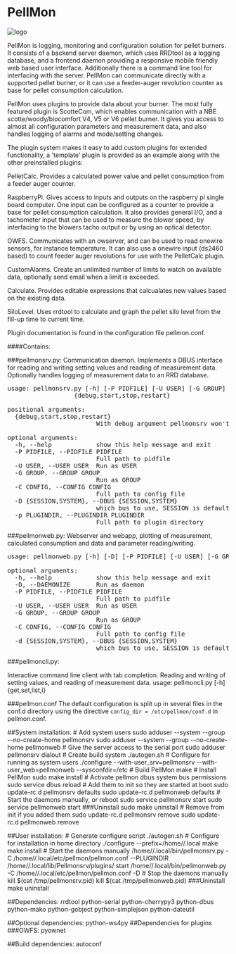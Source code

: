 PellMon
=======
![logo](https://raw.github.com/motoz/PellMon/master/src/Pellmonweb/media/img/favicon-160x160.png)

PellMon is logging, monitoring and configuration solution for pellet burners. It consists of a backend server daemon, which
uses RRDtool as a logging database, and a frontend daemon providing a responsive mobile friendly web based user interface. 
Additionally there is a command line tool for interfacing with the server. PellMon can communicate directly with a supported
pellet burner, or it can use a feeder-auger revolution counter as base for pellet consumption calculation.

PellMon uses plugins to provide data about your burner. The most fully featured plugin is ScotteCom, which enables communication 
with a NBE scotte/woody/biocomfort V4, V5 or V6 pellet burner. It gives you access to almost all configuration parameters 
and measurement data, and also handles logging of alarms and mode/setting changes.

The plugin system makes it easy to add custom plugins for extended functionality, a 'template' plugin is provided as an example
along with the other preinstalled plugins:

PelletCalc. Provides a calculated power value and pellet consumption from a feeder auger counter.

RaspberryPi. Gives access to inputs and outputs on the raspberry pi single board computer. One input can be configured
as a counter to provide a base for pellet consumption calculation. It also provides general I/O, and a tachometer input that can be used
to measure the blower speed, by interfacing to the blowers tacho output or by using an optical detector.

OWFS. Communicates with an owserver, and can be used to read onewire sensors, for instance temperature. It can also use a 
onewire input (ds2460 based) to count feeder auger revolutions for use with the PelletCalc plugin. 

CustomAlarms. Create an unlimited number of limits to watch on available data, optionally send email when a limit is exceeded.

Calculate. Provides editable expressions that calcualates new values based on the existing data.

SiloLevel. Uses rrdtool to calculate and graph the pellet silo level from the fill-up time to current time. 

Plugin documentation is found in the configuration file pellmon.conf.

####Contains:

###pellmonsrv.py:
Communication daemon. Implements a DBUS interface for reading and writing setting values and reading of measurement data. Optionally handles logging of measurement data to an RRD database. 
<pre>
usage: pellmonsrv.py [-h] [-P PIDFILE] [-U USER] [-G GROUP] [-C CONFIG] [-D {SESSION,SYSTEM}] [-p PLUGINDIR]
                  {debug,start,stop,restart}

positional arguments:
  {debug,start,stop,restart}
                        With debug argument pellmonsrv won't daemonize

optional arguments:
  -h, --help            show this help message and exit
  -P PIDFILE, --PIDFILE PIDFILE
                        Full path to pidfile
  -U USER, --USER USER  Run as USER
  -G GROUP, --GROUP GROUP
                        Run as GROUP
  -C CONFIG, --CONFIG CONFIG
                        Full path to config file
  -D {SESSION,SYSTEM}, --DBUS {SESSION,SYSTEM}
                        which bus to use, SESSION is default
  -p PLUGINDIR, --PLUGINDIR PLUGINDIR
                        Full path to plugin directory
</pre>

###pellmonweb.py:
Webserver and webapp, plotting of measurement, calculated consumption and data and parameter reading/writing.
<pre>
usage: pellmonweb.py [-h] [-D] [-P PIDFILE] [-U USER] [-G GROUP] [-C CONFIG] [-d {SESSION,SYSTEM}]

optional arguments:
  -h, --help            show this help message and exit
  -D, --DAEMONIZE       Run as daemon
  -P PIDFILE, --PIDFILE PIDFILE
                        Full path to pidfile
  -U USER, --USER USER  Run as USER
  -G GROUP, --GROUP GROUP
                        Run as GROUP
  -C CONFIG, --CONFIG CONFIG
                        Full path to config file
  -d {SESSION,SYSTEM}, --DBUS {SESSION,SYSTEM}
                        which bus to use, SESSION is default
</pre>
###pellmoncli.py:

Interactive command line client with tab completion. Reading and writing of setting values, and reading of measurement data.
    usage: pellmoncli.py [-h] {get,set,list,i}

###pellmon.conf
The default configuration is split up in several files in the conf.d directory using the directive `config_dir = /etc/pellmon/conf.d` in pellmon.conf.

##System installation:
    # Add system users
    sudo adduser --system --group --no-create-home pellmonsrv
    sudo adduser --system --group --no-create-home pellmonweb
    # Give the server access to the serial port
    sudo adduser pellmonsrv dialout
    # Create build system
    ./autogen.sh
    # Configure for running as system users
    ./configure --with-user_srv=pellmonsrv --with-user_web=pellmonweb --sysconfdir=/etc
    # Build PellMon
    make
    # Install PellMon
    sudo make install
    # Activate pellmon dbus system bus permissions
    sudo service dbus reload
    # Add them to init so they are started at boot
    sudo update-rc.d pellmonsrv defaults
    sudo update-rc.d pellmonweb defaults
    # Start the daemons manually, or reboot
    sudo service pellmonsrv start
    sudo service pellmonweb start
###Uninstall
    sudo make uninstall
    # Remove from init if you added them
    sudo update-rc.d pellmonsrv remove
    sudo update-rc.d pellmonweb remove

##User installation:
    # Generate configure script
    ./autogen.sh
    # Configure for installation in home directory
    ./configure --prefix=/home/<user>/.local
    make
    make install
    # Start the daemons manually
    /home/<user>/.local/bin/pellmonsrv.py -C /home/<user>/.local/etc/pellmon/pellmon.conf --PLUGINDIR /home/<user>/.local/lib/Pellmonsrv/plugins/ start
    /home/<user>/.local/bin/pellmonweb.py -C /home/<user>/.local/etc/pellmon/pellmon.conf -D
    # Stop the daemons manually
    kill $(cat /tmp/pellmonsrv.pid)
    kill $(cat /tmp/pellmonweb.pid)
###Uninstall
    make uninstall

##Dependencies:
    rrdtool python-serial python-cherrypy3 python-dbus python-mako python-gobject python-simplejson python-dateutil

##Optional dependencies:
    python-ws4py
##Dependencies for plugins
###OWFS:
    pyownet

##Build dependencies:
    autoconf

